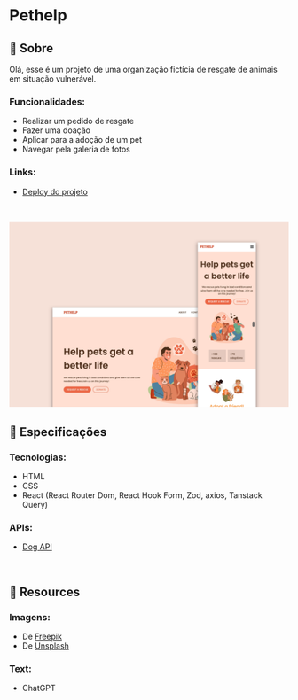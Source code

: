 # Pethelp

## 📄 Sobre
Olá, esse é um projeto de uma organização fictícia de resgate de animais em situação vulnerável.

### Funcionalidades:
- Realizar um pedido de resgate
- Fazer uma doação
- Aplicar para a adoção de um pet
- Navegar pela galeria de fotos

### Links:
- <a href="https://biancassantos.github.io/pethelp" target="_blank">Deploy do projeto</a>

</br>

![Design do projeto](https://raw.githubusercontent.com/biancassantos/pethelp/refs/heads/main/pethelp-design.png)

## 🔎 Especificações
### Tecnologias:
- HTML
- CSS
- React (React Router Dom, React Hook Form, Zod, axios, Tanstack Query)

### APIs:
- <a href="https://dog.ceo/dog-api/" target="_blank">Dog API</a>

</br>

## 📁 Resources
### Imagens:
- De <a href="https://br.freepik.com/" target="_blank">Freepik</a>
- De <a href="https://unsplash.com/pt-br" target="_blank">Unsplash</a>

### Text:
- ChatGPT
